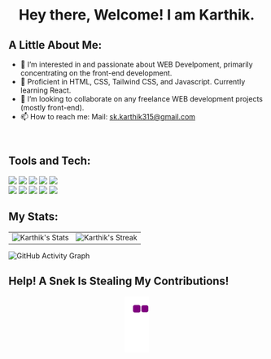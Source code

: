 <h1 align="center">Hey there, Welcome! I am Karthik.</h1>

## A Little About Me:
- 👀 I’m interested in and passionate about WEB Develpoment, primarily concentrating on the front-end development.
- 🌱 Proficient in HTML, CSS, Tailwind CSS, and Javascript. Currently learning React.
- 💞️ I’m looking to collaborate on any freelance WEB development projects (mostly front-end).
- 📫 How to reach me:
      Mail: sk.karthik315@gmail.com

<br />

## Tools and Tech:
<div>
      <img src="https://img.shields.io/badge/HTML5-E34F26?style=for-the-badge&logo=html5&logoColor=white" />
      <img src="https://img.shields.io/badge/CSS3-1572B6?style=for-the-badge&logo=css3&logoColor=white" />
      <img src="https://img.shields.io/badge/Tailwind_CSS-38B2AC?style=for-the-badge&logo=tailwind-css&logoColor=white" />
      <img src="https://img.shields.io/badge/JavaScript-323330?style=for-the-badge&logo=javascript&logoColor=F7DF1E" />
      <img src="https://img.shields.io/badge/React-20232A?style=for-the-badge&logo=react&logoColor=61DAFB" />
      
</div>

<div>
      <img src="https://img.shields.io/badge/Visual_Studio_Code-0078D4?style=for-the-badge&logo=visual%20studio%20code&logoColor=white" />
      <img src="https://img.shields.io/badge/-Kali%20Linux-557C94?style=for-the-badge&logo=kalilinux&logoColor=white" />
      <img src="https://img.shields.io/badge/-Linux-FCC624?style=for-the-badge&logo=linux&logoColor=black" />
      <img src="https://img.shields.io/badge/-Figma-F24E1E?style=for-the-badge&logo=figma&logoColor=white" />
      <img src="https://img.shields.io/badge/-Git-F2F2F2?style=for-the-badge&logo=git&logoColor=F05032" />
</div>

## My Stats:
<table>
      <tr>
            <td>
                  <img src="https://github-readme-stats.vercel.app/api?username=karthik-315&show_icons=true&theme=react" alt="Karthik's Stats" />
            </td>
            <td>
                  <img src="https://github-readme-streak-stats.herokuapp.com?user=Karthik-315&theme=react&hide_border=true&date_format=M%20j%5B%2C%20Y%5D&fire=0C85DD&ring=03BCDD" alt="Karthik's Streak" />
            </td>   
      </tr>
</table>

![GitHub Activity Graph](https://activity-graph.herokuapp.com/graph?username=karthik-315&theme=react-dark&hide_border=true&radius=15)

## Help! A Snek Is Stealing My Contributions!
<div align="center">
      <img src="https://github.com/karthik-315/karthik-315/blob/output/github-contribution-grid-snake.gif" alt="Evil Snake" />
</div>
            

<!---
Karthik-315/Karthik-315 is a ✨ special ✨ repository because its `README.md` (this file) appears on your GitHub profile.
You can click the Preview link to take a look at your changes.
--->
